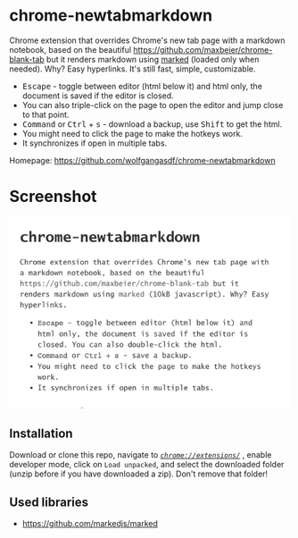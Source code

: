 # chrome-newtabmarkdown

Chrome extension that overrides Chrome's new tab page with a markdown notebook, based on the beautiful https://github.com/maxbeier/chrome-blank-tab but it renders markdown using [marked](https://github.com/markedjs/marked) (loaded only when needed). Why? Easy hyperlinks. It's still fast, simple, customizable.

- <kbd>Escape</kbd> - toggle between editor (html below it) and html only, the document is saved if the editor is closed. 
- You can also triple-click on the page to open the editor and jump close to that point.
- <kbd>Command</kbd> or <kbd>Ctrl</kbd> + <kbd>s</kbd> - download a backup, use <kbd>Shift</kbd> to get the html.
- You might need to click the page to make the hotkeys work.
- It synchronizes if open in multiple tabs.

Homepage: https://github.com/wolfgangasdf/chrome-newtabmarkdown


# Screenshot

![Screenshot](https://raw.githubusercontent.com/wolfgangasdf/chrome-newtabmarkdown/master/screenshot.png)


## Installation

Download or clone this repo, navigate to *[`chrome://extensions/`](chrome://extensions/)* , enable developer mode, click on `Load unpacked`, and select the downloaded folder (unzip before if you have downloaded a zip). Don't remove that folder!


## Used libraries
* https://github.com/markedjs/marked

